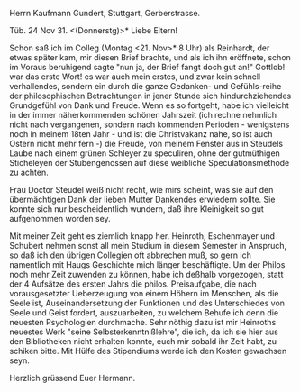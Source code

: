 Herrn Kaufmann Gundert, Stuttgart, Gerberstrasse.

 Tüb. 24 Nov 31. <(Donnerstg)>*
Liebe Eltern!

Schon saß ich im Colleg (Montag <21. Nov>* 8 Uhr) als Reinhardt, der etwas später kam, mir diesen Brief brachte, und als ich ihn eröffnete, schon im Voraus beruhigend sagte "nun ja, der Brief fangt doch gut an!" Gottlob! war das erste Wort! es war auch mein erstes, und zwar kein schnell verhallendes, sondern ein durch die ganze Gedanken- und Gefühls-reihe der philosophischen Betrachtungen in jener Stunde sich hindurchziehendes Grundgefühl von Dank und Freude. Wenn es so fortgeht, habe ich vielleicht in der immer näherkommenden schönen Jahrszeit (ich rechne nehmlich nicht nach vergangenen, sondern nach kommenden Perioden - wenigstens noch in meinem 18ten Jahr - und ist die Christvakanz nahe, so ist auch Ostern nicht mehr fern -) die Freude, von meinem Fenster aus in Steudels Laube nach einem grünen Schleyer zu speculiren, ohne der gutmüthigen Sticheleyen der Stubengenossen auf diese weibliche Speculationsmethode zu achten.

Frau Doctor Steudel weiß nicht recht, wie mirs scheint, was sie auf den übermächtigen Dank der lieben Mutter Dankendes erwiedern sollte. Sie konnte sich nur bescheidentlich wundern, daß ihre Kleinigkeit so gut aufgenommen worden sey.

Mit meiner Zeit geht es ziemlich knapp her. Heinroth, Eschenmayer und Schubert nehmen sonst all mein Studium in diesem Semester in Anspruch, so daß ich den übrigen Collegien oft abbrechen muß, so gern ich namentlich mit Haugs Geschichte mich länger beschäftigte. Um der Philos noch mehr Zeit zuwenden zu können, habe ich deßhalb vorgezogen, statt der 4 Aufsätze des ersten Jahrs die philos. Preisaufgabe, die nach vorausgesetzter Ueberzeugung von einem Höhern im Menschen, als die Seele ist, Auseinandersetzung der Funktionen und des Unterschiedes von Seele und Geist fordert, auszuarbeiten, zu welchem Behufe ich denn die neuesten Psychologien durchmache. Sehr nöthig dazu ist mir Heinroths neuestes Werk "seine Selbsterkenntnißlehre", die ich, da ich sie hier aus den Bibliotheken nicht erhalten konnte, euch mir sobald ihr Zeit habt, zu schiken bitte. Mit Hülfe des Stipendiums werde ich den Kosten gewachsen seyn.

Herzlich grüssend
 Euer Hermann.
